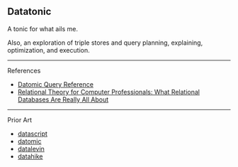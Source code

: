 ## Datatonic


A tonic for what ails me.

Also, an exploration of triple stores and query planning, explaining, optimization, and execution.

---

References

- [Datomic Query Reference](https://docs.datomic.com/query/query-data-reference.html)
- [Relational Theory for Computer Professionals: What Relational Databases Are Really All About](https://isbndb.com/book/9781449369439)

---

Prior Art
- [datascript](https://github.com/tonsky/datascript)
- [datomic](https://docs.datomic.com/datomic-overview.html)
- [datalevin](https://github.com/juji-io/datalevin)
- [datahike](https://github.com/replikativ/datahike)
